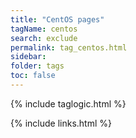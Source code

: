 ```yaml
---
title: "CentOS pages"
tagName: centos
search: exclude
permalink: tag_centos.html
sidebar:
folder: tags
toc: false
---
```

{% include taglogic.html %}

{% include links.html %}
